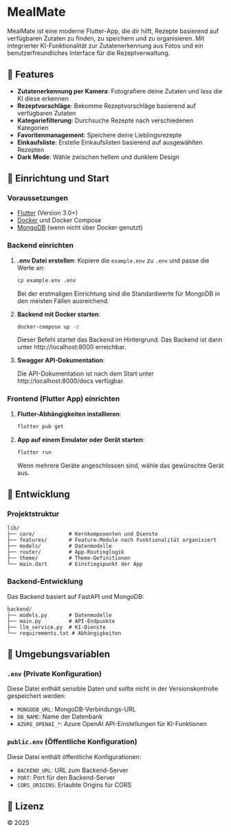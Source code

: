 # MealMate

MealMate ist eine moderne Flutter-App, die dir hilft, Rezepte basierend auf verfügbaren Zutaten zu finden, zu speichern und zu organisieren. Mit integrierter KI-Funktionalität zur Zutatenerkennung aus Fotos und ein benutzerfreundliches Interface für die Rezeptverwaltung.

## 📱 Features

- **Zutatenerkennung per Kamera**: Fotografiere deine Zutaten und lass die KI diese erkennen
- **Rezeptvorschläge**: Bekomme Rezeptvorschläge basierend auf verfügbaren Zutaten
- **Kategoriefilterung**: Durchsuche Rezepte nach verschiedenen Kategorien
- **Favoritenmanagement**: Speichere deine Lieblingsrezepte
- **Einkaufsliste**: Erstelle Einkaufslisten basierend auf ausgewählten Rezepten
- **Dark Mode**: Wähle zwischen hellem und dunklem Design

## 🚀 Einrichtung und Start

### Voraussetzungen

- [Flutter](https://flutter.dev/docs/get-started/install) (Version 3.0+)
- [Docker](https://www.docker.com/products/docker-desktop/) und Docker Compose
- [MongoDB](https://www.mongodb.com/) (wenn nicht über Docker genutzt)

### Backend einrichten

1. **.env Datei erstellen**:
   Kopiere die `example.env` zu `.env` und passe die Werte an:

   ```bash
   cp example.env .env
   ```

   Bei der erstmaligen Einrichtung sind die Standardwerte für MongoDB in den meisten Fällen ausreichend.

2. **Backend mit Docker starten**:

   ```bash
   docker-compose up -d
   ```

   Dieser Befehl startet das Backend im Hintergrund. Das Backend ist dann unter http://localhost:8000 erreichbar.

3. **Swagger API-Dokumentation**:

   Die API-Dokumentation ist nach dem Start unter http://localhost:8000/docs verfügbar.

### Frontend (Flutter App) einrichten

1. **Flutter-Abhängigkeiten installieren**:

   ```bash
   flutter pub get
   ```

2. **App auf einem Emulator oder Gerät starten**:

   ```bash
   flutter run
   ```

   Wenn mehrere Geräte angeschlossen sind, wähle das gewünschte Gerät aus.

## 🔧 Entwicklung

### Projektstruktur

```
lib/
├── core/           # Kernkomponenten und Dienste
├── features/       # Feature-Module nach Funktionalität organisiert
├── models/         # Datenmodelle
├── router/         # App-Routinglogik
├── theme/          # Theme-Definitionen
└── main.dart       # Einstiegspunkt der App
```

### Backend-Entwicklung

Das Backend basiert auf FastAPI und MongoDB:

```
backend/
├── models.py       # Datenmodelle
├── main.py         # API-Endpunkte
├── llm_service.py  # KI-Dienste
└── requirements.txt # Abhängigkeiten
```

## 📝 Umgebungsvariablen

### `.env` (Private Konfiguration)

Diese Datei enthält sensible Daten und sollte nicht in der Versionskontrolle gespeichert werden:

- `MONGODB_URL`: MongoDB-Verbindungs-URL
- `DB_NAME`: Name der Datenbank
- `AZURE_OPENAI_*`: Azure OpenAI API-Einstellungen für KI-Funktionen

### `public.env` (Öffentliche Konfiguration)

Diese Datei enthält öffentliche Konfigurationen:

- `BACKEND_URL`: URL zum Backend-Server
- `PORT`: Port für den Backend-Server
- `CORS_ORIGINS`: Erlaubte Origins für CORS

## 📄 Lizenz

© 2025
